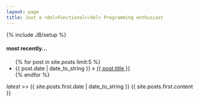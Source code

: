 ```yaml
---
layout: page
title: Just a <del>Functional</del> Programming enthusiast
---
```

{% include JB/setup %}

<article class="recent">
  <h4> most recently... </h4>
  <ul class="posts">
    {% for post in site.posts limit:5 %}
      <li><span>{{ post.date | date_to_string }}</span> &raquo; <a href="{{ BASE_PATH }}{{ post.url }}">{{ post.title }}</a></li>
    {% endfor %}
  </ul>
</article>

<article>
    <em> latest </em> >> {{ site.posts.first.date | date_to_string }}
    {{ site.posts.first.content }}
</article>
